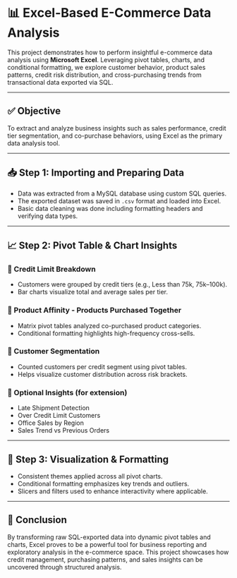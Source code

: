 # 📊 Excel-Based E-Commerce Data Analysis

This project demonstrates how to perform insightful e-commerce data analysis using **Microsoft Excel**. Leveraging pivot tables, charts, and conditional formatting, we explore customer behavior, product sales patterns, credit risk distribution, and cross-purchasing trends from transactional data exported via SQL.

---

## ✅ Objective

To extract and analyze business insights such as sales performance, credit tier segmentation, and co-purchase behaviors, using Excel as the primary data analysis tool.

---

## 📥 Step 1: Importing and Preparing Data

- Data was extracted from a MySQL database using custom SQL queries.
- The exported dataset was saved in `.csv` format and loaded into Excel.
- Basic data cleaning was done including formatting headers and verifying data types.

---

## 📈 Step 2: Pivot Table & Chart Insights

### 🔹 Credit Limit Breakdown
- Customers were grouped by credit tiers (e.g., Less than 75k, 75k–100k).
- Bar charts visualize total and average sales per tier.

### 🔹 Product Affinity - Products Purchased Together
- Matrix pivot tables analyzed co-purchased product categories.
- Conditional formatting highlights high-frequency cross-sells.

### 🔹 Customer Segmentation
- Counted customers per credit segment using pivot tables.
- Helps visualize customer distribution across risk brackets.

### 🔹 Optional Insights (for extension)
- Late Shipment Detection
- Over Credit Limit Customers
- Office Sales by Region
- Sales Trend vs Previous Orders

---

## 🎨 Step 3: Visualization & Formatting

- Consistent themes applied across all pivot charts.
- Conditional formatting emphasizes key trends and outliers.
- Slicers and filters used to enhance interactivity where applicable.

---

## 📌 Conclusion

By transforming raw SQL-exported data into dynamic pivot tables and charts, Excel proves to be a powerful tool for business reporting and exploratory analysis in the e-commerce space. This project showcases how credit management, purchasing patterns, and sales insights can be uncovered through structured analysis.
